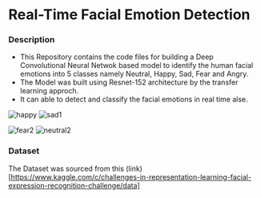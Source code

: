 # Real-Time Facial Emotion Detection

### Description
- This Repository contains the code files for building a Deep Convolutional Neural Netwok based model to identify the human facial emotions into 5 classes namely Neutral, Happy, Sad, Fear and Angry.
- The Model was built using Resnet-152 architecture by the transfer learning approch.
- It can able to detect and classify the facial emotions in real time alse. 


![happy](https://user-images.githubusercontent.com/71257512/148689048-db1d759e-93cb-4dbf-81f9-667c441ec134.jpg)
![sad1](https://user-images.githubusercontent.com/71257512/148688620-aa18a674-77c1-4ef6-b5df-729ed746b762.jpg)

![fear2](https://user-images.githubusercontent.com/71257512/148688756-aab609b3-c363-4199-b6c4-9cdd952ddf17.jpg)
![neutral2](https://user-images.githubusercontent.com/71257512/148688871-56f79614-082f-42bb-9c1d-0ecb7d9ee00b.jpg)

### Dataset
The Dataset was sourced from this (link)[https://www.kaggle.com/c/challenges-in-representation-learning-facial-expression-recognition-challenge/data]
